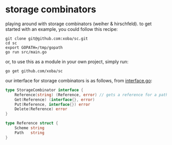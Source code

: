 # storage combinators

playing around with storage combinators (weiher & hirschfeld). to get started
with an example, you could follow this recipe:
```
git clone git@github.com:xoba/sc.git
cd sc
export GOPATH=/tmp/gopath
go run src/main.go
```
or, to use this as a module in your own project, simply run:
```
go get github.com/xoba/sc
```
our interface for storage combinators is as follows, from [interface.go](https://github.com/xoba/sc/blob/master/interface.go):
```go
type StorageCombinator interface {
	Reference(string) (Reference, error) // gets a reference for a path
	Get(Reference) (interface{}, error)
	Put(Reference, interface{}) error
	Delete(Reference) error
}

type Reference struct {
	Scheme string
	Path   string
}
```
